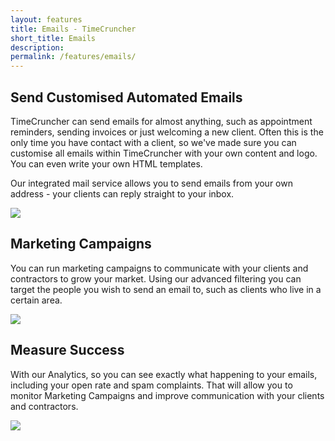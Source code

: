 ```yaml
---
layout: features
title: Emails - TimeCruncher
short_title: Emails
description:
permalink: /features/emails/
---
```

## Send Customised Automated Emails

TimeCruncher can send emails for almost anything, such as appointment reminders, sending invoices or just welcoming a new
 client. Often this is the only time you have contact with a client, so we've made sure you can customise all emails within
 TimeCruncher with your own content and logo. You can even write your own HTML templates.

Our integrated mail service allows you to send emails from your own address - your clients can reply straight to your
 inbox.

<img src="{{ site.static }}/img/features/example-email.png" class="lightboximage" alt-text="TimeCruncher sends smart customised emails."/>

## Marketing Campaigns

You can run marketing campaigns to communicate with your clients and contractors to grow your market. Using our advanced filtering
 you can target the people you wish to send an email to, such as clients who live in a certain area.

<img src="{{ site.static }}/img/features/create-broadcast.png" class="lightboximage" alt-text="Create broadcasts to send to your clients."/>

## Measure Success

With our Analytics, so you can see exactly what happening to your emails, including your open rate and spam complaints.
 That will allow you to monitor Marketing Campaigns and improve communication with your clients and contractors.

<img src="{{ site.static }}/img/features/email-analytics.png" class="lightboximage" alt-text="Review your email campaigns with Analytics."/>
